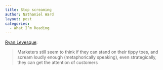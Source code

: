```yaml
---
title: Stop screaming
author: Nathaniel Ward
layout: post
categories:
  - What I’m Reading
---
```

[Ryan Levesque][1]:

> Marketers still seem to think if they can stand on their tippy toes, and scream loudly enough (metaphorically speaking), even strategically, they can get the attention of customers

 [1]: http://www.amazon.com/exec/obidos/ASIN/B00UD7AX66/nathward-20